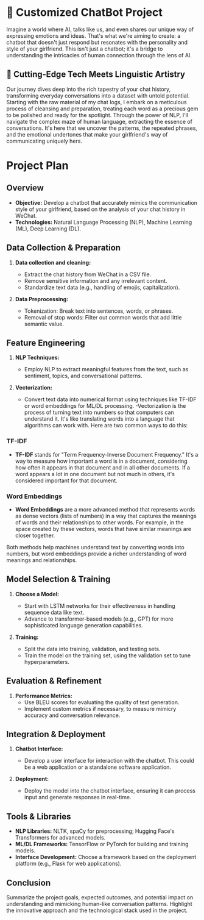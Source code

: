 # 🚀 Customized ChatBot Project

Imagine a world where AI, talks like us, and even shares our unique way of expressing emotions and ideas. That's what we're aiming to create: a chatbot that doesn't just respond but resonates with the personality and style of your girlfriend. This isn't just a chatbot; it's a bridge to understanding the intricacies of human connection through the lens of AI.

## 🧠 Cutting-Edge Tech Meets Linguistic Artistry

Our journey dives deep into the rich tapestry of your chat history, transforming everyday conversations into a dataset with untold potential. Starting with the raw material of my chat logs, I embark on a meticulous process of cleansing and preparation, treating each word as a precious gem to be polished and ready for the spotlight. Through the power of NLP, I'll navigate the complex maze of human language, extracting the essence of conversations. It's here that we uncover the patterns, the repeated phrases, and the emotional undertones that make your girlfriend's way of communicating uniquely hers.


# Project Plan
## Overview

- **Objective:** Develop a chatbot that accurately mimics the communication style of your girlfriend, based on the analysis of your chat history in WeChat.
- **Technologies:** Natural Language Processing (NLP), Machine Learning (ML), Deep Learning (DL).

## Data Collection & Preparation

1. **Data collection and cleaning:**
   - Extract the chat history from WeChat in a CSV file.
   - Remove sensitive information and any irrelevant content.
   - Standardize text data (e.g., handling of emojis, capitalization).

2. **Data Preprocessing:**
   - Tokenization: Break text into sentences, words, or phrases.
   - Removal of stop words: Filter out common words that add little semantic value.

## Feature Engineering

1. **NLP Techniques:**
   - Employ NLP to extract meaningful features from the text, such as sentiment, topics, and conversational patterns.

2. **Vectorization:**
   - Convert text data into numerical format using techniques like TF-IDF or word embeddings for ML/DL processing.
   -Vectorization is the process of turning text into numbers so that computers can understand it. It's like translating words into a language that algorithms can work with. Here are two common ways to do this:

### TF-IDF
- **TF-IDF** stands for "Term Frequency-Inverse Document Frequency." It's a way to measure how important a word is in a document, considering how often it appears in that document and in all other documents. If a word appears a lot in one document but not much in others, it's considered important for that document.

### Word Embeddings
- **Word Embeddings** are a more advanced method that represents words as dense vectors (lists of numbers) in a way that captures the meanings of words and their relationships to other words. For example, in the space created by these vectors, words that have similar meanings are closer together.

Both methods help machines understand text by converting words into numbers, but word embeddings provide a richer understanding of word meanings and relationships.



## Model Selection & Training

1. **Choose a Model:**
   - Start with LSTM networks for their effectiveness in handling sequence data like text.
   - Advance to transformer-based models (e.g., GPT) for more sophisticated language generation capabilities.

2. **Training:**
   - Split the data into training, validation, and testing sets.
   - Train the model on the training set, using the validation set to tune hyperparameters.

## Evaluation & Refinement

1. **Performance Metrics:**
   - Use BLEU scores for evaluating the quality of text generation.
   - Implement custom metrics if necessary, to measure mimicry accuracy and conversation relevance.

## Integration & Deployment

1. **Chatbot Interface:**
   - Develop a user interface for interaction with the chatbot. This could be a web application or a standalone software application.

2. **Deployment:**
   - Deploy the model into the chatbot interface, ensuring it can process input and generate responses in real-time.

## Tools & Libraries

- **NLP Libraries:** NLTK, spaCy for preprocessing; Hugging Face's Transformers for advanced models.
- **ML/DL Frameworks:** TensorFlow or PyTorch for building and training models.
- **Interface Development:** Choose a framework based on the deployment platform (e.g., Flask for web applications).

## Conclusion

Summarize the project goals, expected outcomes, and potential impact on understanding and mimicking human-like conversation patterns. Highlight the innovative approach and the technological stack used in the project.
